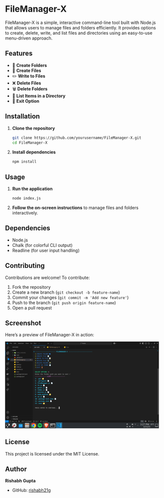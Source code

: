 # FileManager-X

FileManager-X is a simple, interactive command-line tool built with Node.js that allows users to manage files and folders efficiently. It provides options to create, delete, write, and list files and directories using an easy-to-use menu-driven approach.

## Features

- 📁 **Create Folders**
- 📄 **Create Files**
- ✏️ **Write to Files**
- ❌ **Delete Files**
- 🗑️ **Delete Folders**
- 📜 **List Items in a Directory**
- 🚪 **Exit Option**

## Installation

1. **Clone the repository**

   ```sh
   git clone https://github.com/yourusername/FileManager-X.git
   cd FileManager-X
   ```

2. **Install dependencies**

   ```sh
   npm install
   ```

## Usage

1. **Run the application**
   ```sh
   node index.js
   ```
2. **Follow the on-screen instructions** to manage files and folders interactively.

## Dependencies

- Node.js
- Chalk (for colorful CLI output)
- Readline (for user input handling)

## Contributing

Contributions are welcome! To contribute:

1. Fork the repository
2. Create a new branch (`git checkout -b feature-name`)
3. Commit your changes (`git commit -m 'Add new feature'`)
4. Push to the branch (`git push origin feature-name`)
5. Open a pull request

## Screenshot

Here’s a preview of FileManager-X in action:

![FileManager-X Screenshot](./filex.png)


## License

This project is licensed under the MIT License.

## Author

**Rishabh Gupta**

- GitHub: [rishabh21g](https://github.com/rishabh21g)



